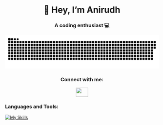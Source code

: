 <h1 align="center">👋 Hey, I’m Anirudh</h1>
<h3 align="center">A coding enthusiast 💻</h3>

<p align="center"><a href=#><img src="contributions.svg"></a> </p>

<h3 align="center">Connect with me:</h3>
<p align="center">
<a href="https://www.linkedin.com/in/anirudhgoel23/" target="blank"><img align="center" src="https://raw.githubusercontent.com/rahuldkjain/github-profile-readme-generator/master/src/images/icons/Social/linked-in-alt.svg" height="30" width="40" /></a>
</p>

<h3>Languages and Tools:</h3>

[![My Skills](https://skillicons.dev/icons?i=python,java,typescript,react,nodejs,docker,kubernetes,aws,mysql,mongodb)](https://skillicons.dev)



<!--
**AnirudhGoel2004/AnirudhGoel2004** is a ✨ _special_ ✨ repository because its `README.md` (this file) appears on your GitHub profile!

Here are some ideas to get you started:

- 🔭 I’m currently working on ...y
- 🌱 I’m currently learning ...
- 👯 I’m looking to collaborate on ...
- 🤔 I’m looking for help with ...
- 💬 Ask me about ...
- 📫 How to reach me: ...
- 😄 Pronouns: ...
- ⚡ Fun fact: ...
-->

